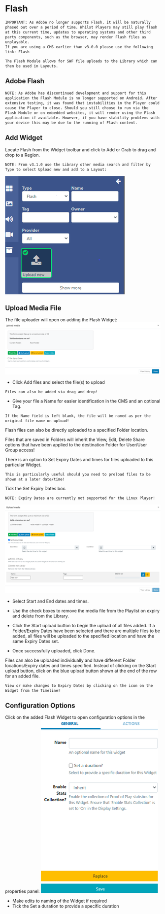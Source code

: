 # Flash

```
IMPORTANT: As Adobe no longer supports Flash, it will be naturally phased out over a period of time. Whilst Players may still play flash at this current time, updates to operating systems and other third party components, such as the browser, may render Flash files as unplayable.
If you are using a CMS earlier than v3.0.0 please use the following link: Flash
```

```
The Flash Module allows for SWF file uploads to the Library which can then be used in Layouts.
```

## Adobe Flash

```
NOTE: As Adobe has discontinued development and support for this application the Flash Module is no longer supported on Android. After extensive testing, it was found that instabilities in the Player could cause the Player to close. Should you still choose to run via the Flash Module or on embedded websites, it will render using the Flash application if available. However, if you have stability problems with your device this may be due to the running of Flash content.
```

## Add Widget

Locate Flash from the Widget toolbar and click to Add or Grab to drag and drop to a Region.

```
NOTE: From v3.1.0 use the Library other media search and filter by Type to select Upload new and add to a Layout:
```

![Alt text](flash1.png)

## Upload Media File

The file uploader will open on adding the Flash Widget:
![Alt text](flash2.png)

- Click Add files and select the file(s) to upload

```
Files can also be added via drag and drop!
```

- Give your file a Name for easier identification in the CMS and an optional Tag.

```
If the Name field is left blank, the file will be named as per the original file name on upload!
```

Flash files can also be directly uploaded to a specified Folder location.

Files that are saved in Folders will inherit the View, Edit, Delete Share options that have been applied to the destination Folder for User/User Group access!

There is an option to Set Expiry Dates and times for files uploaded to this particular Widget.

```
This is particularly useful should you need to preload files to be shown at a later date/time!
```

Tick the Set Expiry Dates box.

```
NOTE: Expiry Dates are currently not supported for the Linux Player!
```

![Alt text](flash3.png)

- Select Start and End dates and times.

- Use the check boxes to remove the media file from the Playlist on expiry and delete from the Library.

- Click the Start upload button to begin the upload of all files added. If a Folder/Expiry Dates have been selected and there are multiple files to be added, all files will be uploaded to the specified location and have the same Expiry Dates set.

- Once successfully uploaded, click Done.

Files can also be uploaded individually and have different Folder locations/Expiry dates and times specified. Instead of clicking on the Start upload button, click on the blue upload button shown at the end of the row for an added file.

```
View or make changes to Expiry Dates by clicking on the icon on the Widget from the Timeline!
```

## Configuration Options

Click on the added Flash Widget to open configuration options in the properties panel:
![Alt text](flash4.png)

- Make edits to naming of the Widget if required
- Tick the Set a duration to provide a specific duration
